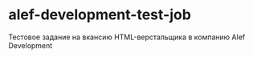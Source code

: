 # alef-development-test-job

Тестовое задание на вкансию HTML-верстальщика в компанию Alef Development
